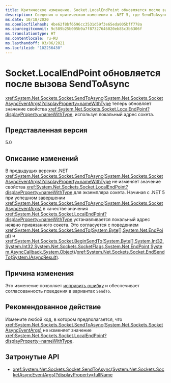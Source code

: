 ```yaml
---
title: Критическое изменение. Socket.LocalEndPoint обновляется после вызова SendToAsync
description: Сведения о критическом изменении в .NET 5, где SendToAsync теперь обновляет значение свойства локальной конечной точки, используя локальный адрес сокета.
ms.date: 10/18/2020
ms.openlocfilehash: 4be62f8bf6596cc3531d59f3e65eda005bff778a
ms.sourcegitcommit: 9c589b25b005b9a7f87327646020eb85c3b6306f
ms.translationtype: HT
ms.contentlocale: ru-RU
ms.lasthandoff: 03/06/2021
ms.locfileid: "102256430"
---
```

# <a name="socketlocalendpoint-is-updated-after-calling-sendtoasync"></a>Socket.LocalEndPoint обновляется после вызова SendToAsync

<xref:System.Net.Sockets.Socket.SendToAsync(System.Net.Sockets.SocketAsyncEventArgs)?displayProperty=nameWithType> теперь обновляет значение свойства <xref:System.Net.Sockets.Socket.LocalEndPoint?displayProperty=nameWithType>, используя локальный адрес сокета.

## <a name="version-introduced"></a>Представленная версия

5.0

## <a name="change-description"></a>Описание изменений

В предыдущих версиях .NET <xref:System.Net.Sockets.Socket.SendToAsync(System.Net.Sockets.SocketAsyncEventArgs)?displayProperty=nameWithType> не изменяет значение свойства <xref:System.Net.Sockets.Socket.LocalEndPoint?displayProperty=nameWithType> для экземпляра сокета. Начиная с .NET 5 при успешном завершении <xref:System.Net.Sockets.Socket.SendToAsync(System.Net.Sockets.SocketAsyncEventArgs)> в качестве значения <xref:System.Net.Sockets.Socket.LocalEndPoint?displayProperty=nameWithType> устанавливается локальный адрес неявно привязанного сокета. Это согласуется с поведением <xref:System.Net.Sockets.Socket.SendTo(System.Byte[],System.Net.EndPoint)> и <xref:System.Net.Sockets.Socket.BeginSendTo(System.Byte[],System.Int32,System.Int32,System.Net.Sockets.SocketFlags,System.Net.EndPoint,System.AsyncCallback,System.Object)>/<xref:System.Net.Sockets.Socket.EndSendTo(System.IAsyncResult)>.

## <a name="reason-for-change"></a>Причина изменения

Это изменение позволяет [исправить ошибку](https://github.com/dotnet/runtime/issues/915) и обеспечивает согласованность поведения в вариантах `SendTo`.

## <a name="recommended-action"></a>Рекомендованное действие

Измените любой код, в котором предполагается, что <xref:System.Net.Sockets.Socket.SendToAsync(System.Net.Sockets.SocketAsyncEventArgs)> не изменяет значение <xref:System.Net.Sockets.Socket.LocalEndPoint?displayProperty=nameWithType>.

## <a name="affected-apis"></a>Затронутые API

- <xref:System.Net.Sockets.Socket.SendToAsync(System.Net.Sockets.SocketAsyncEventArgs)?displayProperty=fullName>

<!--

### Affected APIs

- `M:System.Net.Sockets.Socket.SendToAsync(System.Net.Sockets.SocketAsyncEventArgs)`

### Category

Networking

-->
